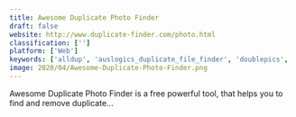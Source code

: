 ```yaml
---
title: Awesome Duplicate Photo Finder
draft: false 
website: http://www.duplicate-finder.com/photo.html
classification: ['']
platform: ['Web']
keywords: ['alldup', 'auslogics_duplicate_file_finder', 'doublepics', 'duplicate_cleaner', 'duplicate_file_detective', 'easy_duplicate_finder', 'fslint', 'fast_duplicate_file_finder', 'image_comparator', 'imagedupeless', 'macpaw_gemini_2', 'picture_relate', 'pictureecho', 'visipics', 'visual_similarity_duplicate_image_finder', 'dupeguru']
image: 2020/04/Awesome-Duplicate-Photo-Finder.png
---
```

Awesome Duplicate Photo Finder is a free powerful tool, that helps you to find and remove duplicate...